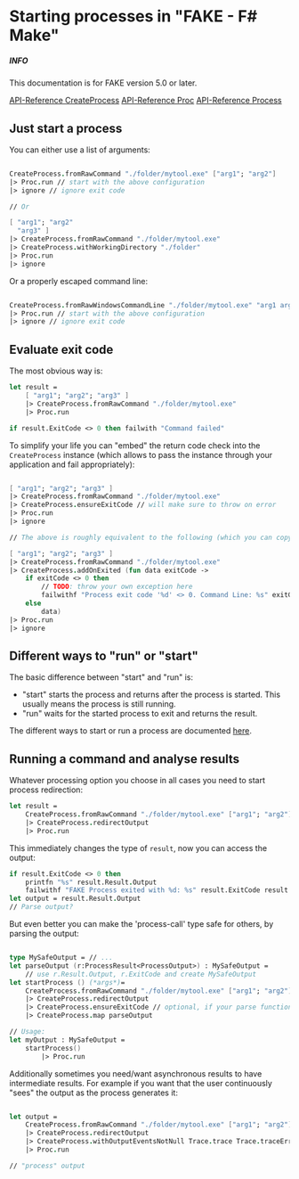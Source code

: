 # Starting processes in "FAKE - F# Make"

<div class="alert alert-info">
    <h5>INFO</h5>
    <p>This documentation is for FAKE version 5.0 or later.</p>
</div>

[API-Reference CreateProcess](apidocs/v5/fake-core-createprocess.html)
[API-Reference Proc](apidocs/v5/fake-core-proc.html)
[API-Reference Process](apidocs/v5/fake-core-process.html)

## Just start a process

You can either use a list of arguments:

```fsharp

CreateProcess.fromRawCommand "./folder/mytool.exe" ["arg1"; "arg2"]
|> Proc.run // start with the above configuration
|> ignore // ignore exit code

// Or

[ "arg1"; "arg2"
  "arg3" ]
|> CreateProcess.fromRawCommand "./folder/mytool.exe"
|> CreateProcess.withWorkingDirectory "./folder"
|> Proc.run
|> ignore

```

Or a properly escaped command line:

```fsharp

CreateProcess.fromRawWindowsCommandLine "./folder/mytool.exe" "arg1 arg2 arg3"
|> Proc.run // start with the above configuration
|> ignore // ignore exit code

```

## Evaluate exit code

The most obvious way is:

```fsharp
let result =
    [ "arg1"; "arg2"; "arg3" ]
    |> CreateProcess.fromRawCommand "./folder/mytool.exe"
    |> Proc.run

if result.ExitCode <> 0 then failwith "Command failed"

```

To simplify your life you can "embed" the return code check into the `CreateProcess` instance (which allows to pass the instance through your application and fail appropriately):

```fsharp

[ "arg1"; "arg2"; "arg3" ]
|> CreateProcess.fromRawCommand "./folder/mytool.exe"
|> CreateProcess.ensureExitCode // will make sure to throw on error
|> Proc.run
|> ignore

// The above is roughly equivalent to the following (which you can copy and edit to customize):

[ "arg1"; "arg2"; "arg3" ]
|> CreateProcess.fromRawCommand "./folder/mytool.exe"
|> CreateProcess.addOnExited (fun data exitCode ->
    if exitCode <> 0 then
        // TODO: throw your own exception here
        failwithf "Process exit code '%d' <> 0. Command Line: %s" exitCode r.CommandLine
    else
        data)
|> Proc.run
|> ignore

```

## Different ways to "run" or "start"

The basic difference between "start" and "run" is:

- "start" starts the process and returns after the process is started. This usually means the process is still running.
- "run" waits for the started process to exit and returns the result. 

The different ways to start or run a process are documented [here](/apidocs/v5/fake-core-proc.html).

## Running a command and analyse results

Whatever processing option you choose in all cases you need to start process redirection:

```fsharp
let result =
    CreateProcess.fromRawCommand "./folder/mytool.exe" ["arg1"; "arg2"]
    |> CreateProcess.redirectOutput
    |> Proc.run
```

This immediately changes the type of `result`, now you can access the output:

```fsharp
if result.ExitCode <> 0 then
    printfn "%s" result.Result.Output
    failwithf "FAKE Process exited with %d: %s" result.ExitCode result.Result.Error
let output = result.Result.Output
// Parse output?
```

But even better you can make the 'process-call' type safe for others, by parsing the output:

```fsharp

type MySafeOutput = // ...
let parseOutput (r:ProcessResult<ProcessOutput>) : MySafeOutput =
    // use r.Result.Output, r.ExitCode and create MySafeOutput
let startProcess () (*args*)=
    CreateProcess.fromRawCommand "./folder/mytool.exe" ["arg1"; "arg2"]
    |> CreateProcess.redirectOutput
    |> CreateProcess.ensureExitCode // optional, if your parse function can handle output from failures as well
    |> CreateProcess.map parseOutput

// Usage:
let myOutput : MySafeOutput =
    startProcess()
        |> Proc.run

```

Additionally sometimes you need/want asynchronous results to have intermediate results.
For example if you want that the user continuously "sees" the output as the process generates it:

```fsharp

let output =
    CreateProcess.fromRawCommand "./folder/mytool.exe" ["arg1"; "arg2"]
    |> CreateProcess.redirectOutput
    |> CreateProcess.withOutputEventsNotNull Trace.trace Trace.traceError
    |> Proc.run

// "process" output
```
